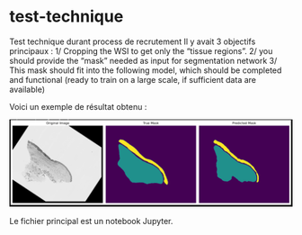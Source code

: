 # test-technique
Test technique durant process de recrutement
Il y avait 3 objectifs principaux :
  1/ Cropping the WSI to get only the “tissue regions”.
  2/ you should provide the “mask” needed as input for segmentation network
  3/ This mask should fit into the following model, which should be completed and functional (ready to train on a large scale, if sufficient data are available)

  Voici un exemple de résultat obtenu :

![Exemple de résultats](https://github.com/thmsguerin/test-technique/blob/main/results.png)

Le fichier principal est un notebook Jupyter.
